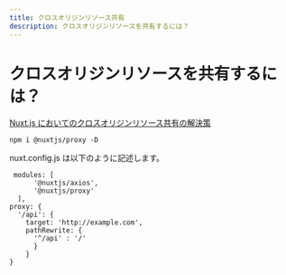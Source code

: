```yaml
---
title: クロスオリジンリソース共有
description: クロスオリジンリソースを共有するには？
---
```


# クロスオリジンリソースを共有するには？

[Nuxt.js においてのクロスオリジンリソース共有の解決策](https://github.com/nuxt-community/proxy-module#readme)

```
npm i @nuxtjs/proxy -D
```

nuxt.config.js は以下のように記述します。

```
 modules: [
      '@nuxtjs/axios',
      '@nuxtjs/proxy'
  ],
proxy: {
  '/api': {
    target: 'http://example.com',
    pathRewrite: {
      '^/api' : '/'
      }
    }
}
```
